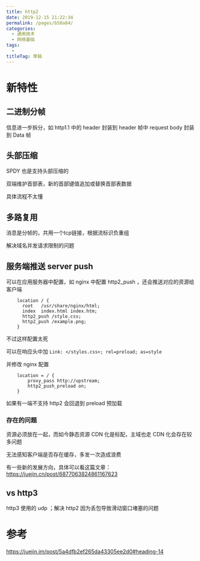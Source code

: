 ```yaml
---
title: http2
date: 2019-12-15 21:22:34
permalink: /pages/b50a84/
categories: 
  - 通用技术
  - 网络基础
tags: 
  - 
titleTag: 草稿
---
```

# 新特性

## 二进制分帧

信息进一步拆分，如 http1.1 中的 header 封装到 header 帧中 request body 封装到 Data 帧

## 头部压缩

SPDY 也是支持头部压缩的

双端维护首部表，新的首部键值追加或替换首部表数据

具体流程不太懂

## 多路复用

消息是分帧的，共用一个tcp链接，根据流标识负重组

解决域名并发请求限制的问题

## 服务端推送 server push

可以在应用服务器中配置，如 nginx 中配置 http2_push ，还会推送对应的资源给客户端
```
    location / {
      root   /usr/share/nginx/html;
      index  index.html index.htm;
      http2_push /style.css;
      http2_push /example.png;
    }
```

不过这样配置太死

可以在响应头中加 `Link: </styles.css>; rel=preload; as=style`

并修改 nginx 配置

```
    location = / {
        proxy_pass http://upstream;
        http2_push_preload on;
    }
```

如果有一端不支持 http2 会回退到 preload 预加载

### 存在的问题

资源必须放在一起，而如今静态资源 CDN 化是标配，主域也走 CDN 化会存在较多问题

无法感知客户端是否存在缓存，多发一次造成浪费

有一些新的发展方向，具体可以看这篇文章：https://juejin.cn/post/6877063824861167623

## vs http3

http3 使用的 udp ；解决 http2 因为丢包导致滑动窗口堵塞的问题  

# 参考

https://juejin.im/post/5a4dfb2ef265da43305ee2d0#heading-14